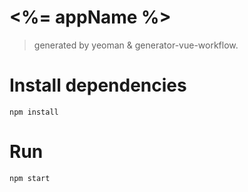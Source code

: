 # <%= appName %>

> generated by yeoman & generator-vue-workflow.

# Install dependencies
```
npm install
```

# Run
```
npm start
```
